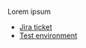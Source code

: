 Lorem ipsum

* [Jira ticket](https://jira.avivgroup.co/secure/RapidBoard.jspa)
* [Test environment]()
